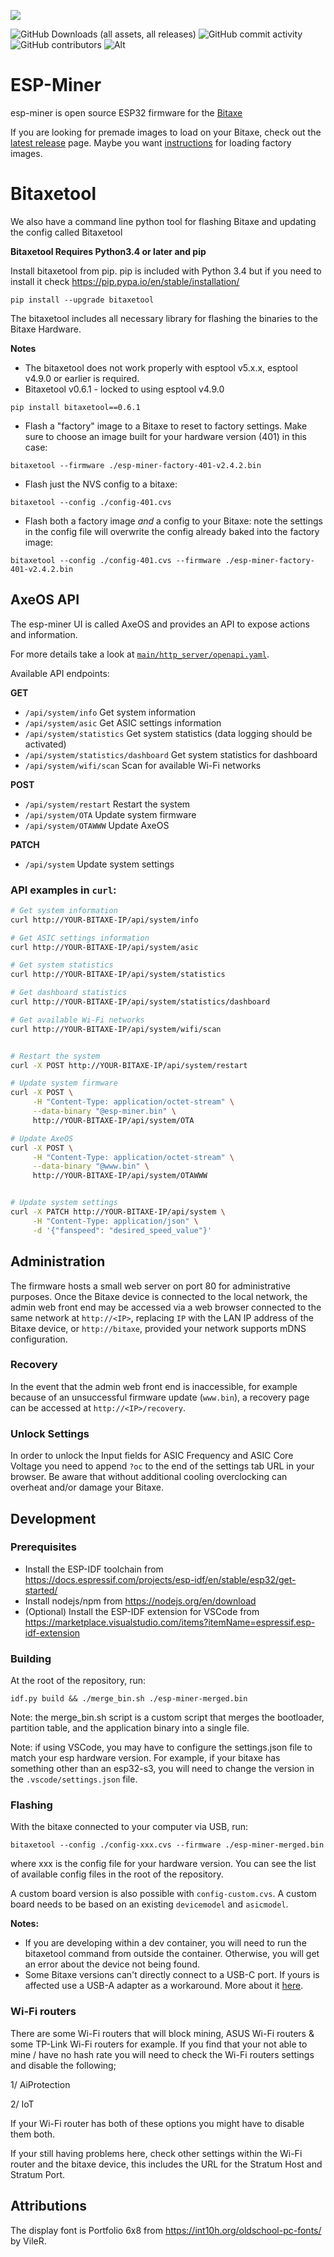 [![](https://dcbadge.vercel.app/api/server/3E8ca2dkcC)](https://discord.gg/osmu)

![GitHub Downloads (all assets, all releases)](https://img.shields.io/github/downloads/bitaxeorg/esp-miner/total)
![GitHub commit activity](https://img.shields.io/github/commit-activity/t/bitaxeorg/esp-miner)
![GitHub contributors](https://img.shields.io/github/contributors/bitaxeorg/esp-miner)
![Alt](https://repobeats.axiom.co/api/embed/70889479b1e002c18a184b05bc5cbf2ed3718579.svg "Repobeats analytics image")

# ESP-Miner
esp-miner is open source ESP32 firmware for the [Bitaxe](https://github.com/bitaxeorg/bitaxe)

If you are looking for premade images to load on your Bitaxe, check out the [latest release](https://github.com/bitaxeorg/ESP-Miner/releases/latest) page. Maybe you want [instructions](https://github.com/bitaxeorg/ESP-Miner/blob/master/flashing.md) for loading factory images.

# Bitaxetool
We also have a command line python tool for flashing Bitaxe and updating the config called Bitaxetool 

**Bitaxetool Requires Python3.4 or later and pip**

Install bitaxetool from pip. pip is included with Python 3.4 but if you need to install it check <https://pip.pypa.io/en/stable/installation/>

```
pip install --upgrade bitaxetool
```
The bitaxetool includes all necessary library for flashing the binaries to the Bitaxe Hardware.

**Notes**
 - The bitaxetool does not work properly with esptool v5.x.x, esptool v4.9.0 or earlier is required.
 - Bitaxetool v0.6.1 - locked to using esptool v4.9.0

```
pip install bitaxetool==0.6.1
```

- Flash a "factory" image to a Bitaxe to reset to factory settings. Make sure to choose an image built for your hardware version (401) in this case:

```
bitaxetool --firmware ./esp-miner-factory-401-v2.4.2.bin
```
- Flash just the NVS config to a bitaxe:

```
bitaxetool --config ./config-401.cvs
```
- Flash both a factory image _and_ a config to your Bitaxe: note the settings in the config file will overwrite the config already baked into the factory image:

```
bitaxetool --config ./config-401.cvs --firmware ./esp-miner-factory-401-v2.4.2.bin
```

## AxeOS API
The esp-miner UI is called AxeOS and provides an API to expose actions and information.

For more details take a look at [`main/http_server/openapi.yaml`](./main/http_server/openapi.yaml).

Available API endpoints:
  
**GET**

* `/api/system/info` Get system information
* `/api/system/asic` Get ASIC settings information
* `/api/system/statistics` Get system statistics (data logging should be activated)
* `/api/system/statistics/dashboard` Get system statistics for dashboard
* `/api/system/wifi/scan` Scan for available Wi-Fi networks

**POST**

* `/api/system/restart` Restart the system
* `/api/system/OTA` Update system firmware
* `/api/system/OTAWWW` Update AxeOS

**PATCH**

* `/api/system` Update system settings

### API examples in `curl`:

```bash
# Get system information
curl http://YOUR-BITAXE-IP/api/system/info

# Get ASIC settings information
curl http://YOUR-BITAXE-IP/api/system/asic

# Get system statistics
curl http://YOUR-BITAXE-IP/api/system/statistics

# Get dashboard statistics
curl http://YOUR-BITAXE-IP/api/system/statistics/dashboard

# Get available Wi-Fi networks
curl http://YOUR-BITAXE-IP/api/system/wifi/scan


# Restart the system
curl -X POST http://YOUR-BITAXE-IP/api/system/restart

# Update system firmware
curl -X POST \
     -H "Content-Type: application/octet-stream" \
     --data-binary "@esp-miner.bin" \
     http://YOUR-BITAXE-IP/api/system/OTA

# Update AxeOS
curl -X POST \
     -H "Content-Type: application/octet-stream" \
     --data-binary "@www.bin" \
     http://YOUR-BITAXE-IP/api/system/OTAWWW


# Update system settings
curl -X PATCH http://YOUR-BITAXE-IP/api/system \
     -H "Content-Type: application/json" \
     -d '{"fanspeed": "desired_speed_value"}'
```

## Administration

The firmware hosts a small web server on port 80 for administrative purposes. Once the Bitaxe device is connected to the local network, the admin web front end may be accessed via a web browser connected to the same network at `http://<IP>`, replacing `IP` with the LAN IP address of the Bitaxe device, or `http://bitaxe`, provided your network supports mDNS configuration.

### Recovery

In the event that the admin web front end is inaccessible, for example because of an unsuccessful firmware update (`www.bin`), a recovery page can be accessed at `http://<IP>/recovery`.

### Unlock Settings

In order to unlock the Input fields for ASIC Frequency and ASIC Core Voltage you need to append `?oc` to the end of the settings tab URL in your browser. Be aware that without additional cooling overclocking can overheat and/or damage your Bitaxe.

## Development

### Prerequisites

- Install the ESP-IDF toolchain from https://docs.espressif.com/projects/esp-idf/en/stable/esp32/get-started/
- Install nodejs/npm from https://nodejs.org/en/download
- (Optional) Install the ESP-IDF extension for VSCode from https://marketplace.visualstudio.com/items?itemName=espressif.esp-idf-extension

### Building

At the root of the repository, run:
```
idf.py build && ./merge_bin.sh ./esp-miner-merged.bin
```

Note: the merge_bin.sh script is a custom script that merges the bootloader, partition table, and the application binary into a single file.

Note: if using VSCode, you may have to configure the settings.json file to match your esp hardware version. For example, if your bitaxe has something other than an esp32-s3, you will need to change the version in the `.vscode/settings.json` file.

### Flashing

With the bitaxe connected to your computer via USB, run:

```
bitaxetool --config ./config-xxx.cvs --firmware ./esp-miner-merged.bin
```

where xxx is the config file for your hardware version. You can see the list of available config files in the root of the repository.

A custom board version is also possible with `config-custom.cvs`. A custom board needs to be based on an existing `devicemodel` and `asicmodel`.

**Notes:** 
  - If you are developing within a dev container, you will need to run the bitaxetool command from outside the container. Otherwise, you will get an error about the device not being found.
  - Some Bitaxe versions can't directly connect to a USB-C port. If yours is affected use a USB-A adapter as a workaround. More about it [here](https://github.com/bitaxeorg/bitaxeGamma/issues/37).

### Wi-Fi routers

There are some Wi-Fi routers that will block mining, ASUS Wi-Fi routers & some TP-Link Wi-Fi routers for example.
If you find that your not able to mine / have no hash rate you will need to check the Wi-Fi routers settings and disable the following;

1/ AiProtection

2/ IoT 

If your Wi-Fi router has both of these options you might have to disable them both.

If your still having problems here, check other settings within the Wi-Fi router and the bitaxe device, this includes the URL for
the Stratum Host and Stratum Port.

## Attributions

The display font is Portfolio 6x8 from https://int10h.org/oldschool-pc-fonts/ by VileR.

